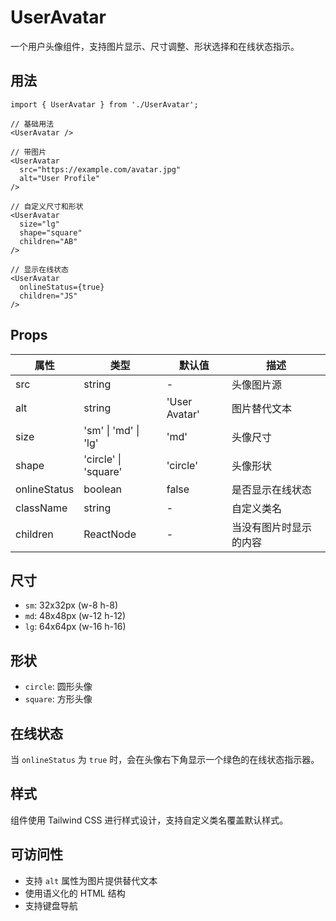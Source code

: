 # UserAvatar

一个用户头像组件，支持图片显示、尺寸调整、形状选择和在线状态指示。

## 用法

```tsx
import { UserAvatar } from './UserAvatar';

// 基础用法
<UserAvatar />

// 带图片
<UserAvatar
  src="https://example.com/avatar.jpg"
  alt="User Profile"
/>

// 自定义尺寸和形状
<UserAvatar
  size="lg"
  shape="square"
  children="AB"
/>

// 显示在线状态
<UserAvatar
  onlineStatus={true}
  children="JS"
/>
```

## Props

| 属性         | 类型                 | 默认值        | 描述                   |
| ------------ | -------------------- | ------------- | ---------------------- |
| src          | string               | -             | 头像图片源             |
| alt          | string               | 'User Avatar' | 图片替代文本           |
| size         | 'sm' \| 'md' \| 'lg' | 'md'          | 头像尺寸               |
| shape        | 'circle' \| 'square' | 'circle'      | 头像形状               |
| onlineStatus | boolean              | false         | 是否显示在线状态       |
| className    | string               | -             | 自定义类名             |
| children     | ReactNode            | -             | 当没有图片时显示的内容 |

## 尺寸

- `sm`: 32x32px (w-8 h-8)
- `md`: 48x48px (w-12 h-12)
- `lg`: 64x64px (w-16 h-16)

## 形状

- `circle`: 圆形头像
- `square`: 方形头像

## 在线状态

当 `onlineStatus` 为 `true` 时，会在头像右下角显示一个绿色的在线状态指示器。

## 样式

组件使用 Tailwind CSS 进行样式设计，支持自定义类名覆盖默认样式。

## 可访问性

- 支持 `alt` 属性为图片提供替代文本
- 使用语义化的 HTML 结构
- 支持键盘导航
